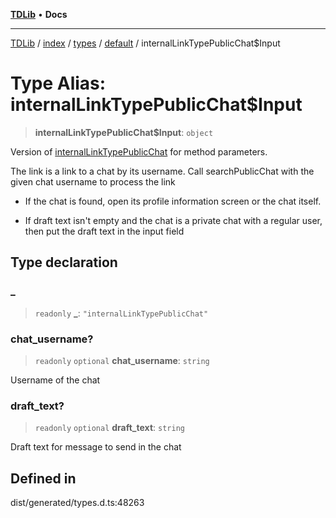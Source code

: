 [**TDLib**](../../../../../../README.md) • **Docs**

***

[TDLib](../../../../../../modules.md) / [index](../../../../../README.md) / [types](../../../README.md) / [default](../README.md) / internalLinkTypePublicChat$Input

# Type Alias: internalLinkTypePublicChat$Input

> **internalLinkTypePublicChat$Input**: `object`

Version of [internalLinkTypePublicChat](internalLinkTypePublicChat.md) for method parameters.

The link is a link to a chat by its username. Call searchPublicChat with the given chat username to process the link

- If the chat is found, open its profile information screen or the chat itself.

- If draft text isn't empty and the chat is a private chat with a regular user, then put the draft text in the input field

## Type declaration

### \_

> `readonly` **\_**: `"internalLinkTypePublicChat"`

### chat\_username?

> `readonly` `optional` **chat\_username**: `string`

Username of the chat

### draft\_text?

> `readonly` `optional` **draft\_text**: `string`

Draft text for message to send in the chat

## Defined in

dist/generated/types.d.ts:48263
